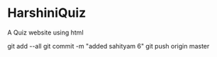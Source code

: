 # HarshiniQuiz
A Quiz website using html

git add --all
git commit -m "added sahityam 6"
git push origin master
